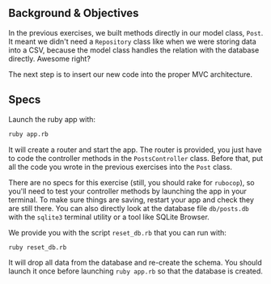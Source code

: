 ## Background & Objectives

In the previous exercises, we built methods directly in our
model class, `Post`. It meant we didn't need a `Repository` class like
when we were storing data into a CSV, because the model class handles
the relation with the database directly. Awesome right?

The next step is to insert our new code into the proper MVC architecture.

## Specs

Launch the ruby app with:

```bash
ruby app.rb
```

It will create a router and start the app. The router is provided,
you just have to code the controller methods in the `PostsController` class.
Before that, put all the code you wrote in the previous exercises into the
`Post` class.

There are no specs for this exercise (still, you should rake for `rubocop`),
so you'll need to test your controller methods by launching the app in your terminal.
To make sure things are saving, restart your app and check they are still there. You can also directly look
at the database file `db/posts.db` with the `sqlite3` terminal utility or
a tool like SQLite Browser.

We provide you with the script `reset_db.rb` that you can run with:

```bash
ruby reset_db.rb
```

It will drop all data from the database and re-create the schema. You should launch
it once before launching `ruby app.rb` so that the database is created.
